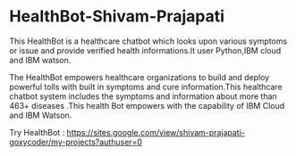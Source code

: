 # HealthBot-Shivam-Prajapati
This HealthBot is a healthcare chatbot which looks upon various symptoms or issue and provide verified health informations.It user Python,IBM cloud and IBM watson.

The HealthBot empowers healthcare organizations to build and deploy powerful tolls with built in symptoms and cure information.This healthcare chatbot system includes the symptoms and information about more than 463+ diseases .This health Bot empowers with the capability of IBM Cloud and IBM Watson.

Try HealthBot : https://sites.google.com/view/shivam-prajapati-goxycoder/my-projects?authuser=0
